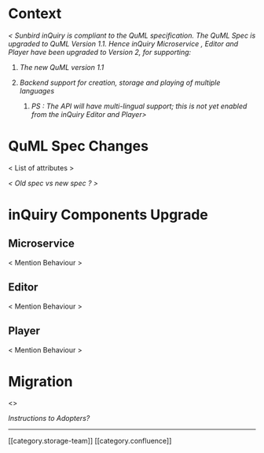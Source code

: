 
# Context
 _< Sunbird inQuiry is compliant to the QuML specification. The QuML Spec is upgraded to QuML Version 1.1. Hence inQuiry Microservice , Editor and Player have been upgraded to Version 2, for supporting:_ 


1.  _The new QuML version 1.1_ 


1.  _Backend support for creation, storage and playing of multiple languages_ 


    1.  _PS : The API will have multi-lingual support; this is not yet enabled from the inQuiry Editor and Player>_ 



    




# QuML Spec Changes
< List of attributes >

 _< Old spec vs new spec ? >_ 

<Multi-lingual structure>


# inQuiry Components Upgrade

## Microservice
< Mention Behaviour >


## Editor
< Mention Behaviour >


## Player
< Mention Behaviour >


# Migration
<>

 _Instructions to Adopters?_ 













*****

[[category.storage-team]] 
[[category.confluence]] 
